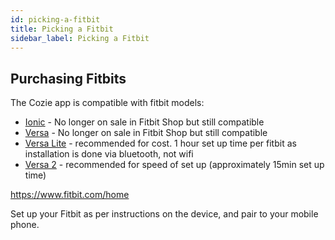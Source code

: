 ```yaml
---
id: picking-a-fitbit
title: Picking a Fitbit
sidebar_label: Picking a Fitbit
---
```


## Purchasing Fitbits

The Cozie app is compatible with fitbit models:
* [Ionic](https://www.fitbit.com/ionic) - No longer on sale in Fitbit Shop but still compatible
* [Versa](https://www.fitbit.com/versa) - No longer on sale in Fitbit Shop but still compatible
* [Versa Lite](https://www.fitbit.com/versa-lite) - recommended for cost. 1 hour set up time per fitbit as installation is done via bluetooth, not wifi
* [Versa 2](https://www.fitbit.com/versa) - recommended for speed of set up (approximately 15min set up time)

https://www.fitbit.com/home

Set up your Fitbit as per instructions on the device, and pair to your mobile phone.